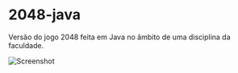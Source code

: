 # 2048-java

Versão do jogo 2048 feita em Java no âmbito de uma disciplina da faculdade.


![Screenshot](https://diogo319.github.io/images/pic04.jpg)
